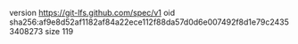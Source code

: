 version https://git-lfs.github.com/spec/v1
oid sha256:af9e8d52af1182af84a22ece112f88da57d0d6e007492f8d1e79c24353408273
size 119
